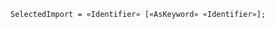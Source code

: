 <!-- This file is generated automatically by infrastructure scripts. Please don't edit by hand. -->

<!-- markdownlint-disable first-line-h1 -->

```{ .ebnf .slang-ebnf #SelectedImport }
SelectedImport = «Identifier» [«AsKeyword» «Identifier»];
```
